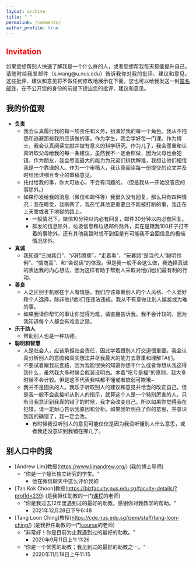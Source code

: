```yaml
---
layout: archive
title: " "
permalink: /comments/
author_profile: true
---
```


## <span style="color: red">Invitation</span>
<html><body>
<p align="justify">
如果您想帮别人快速了解我是一个什么样的人，或者您想帮我每天都能提升自己，请随时给我发邮件（s.wang@u.nus.edu）告诉我你对我的批评、建议和意见。这些批评、建议和意见将不做任何修改地展示在下面。您也可以给我发送一封<a href="https://anonymousemail.me/">匿名邮件</a>，在不公开您的身份的前提下提出您的批评、建议和意见。
</p>
</body></html>

## 我的价值观
* __负责__
  - 我会认真履行我的每一项责任和义务，扮演好我的每一个角色。我从不抱怨和逃避那些我所应该做的事。作为学生，我会学好每一门课。作为博士，我会认真阅读文献并做有意义的科学研究。作为儿子，我会尊重和认真听取父母给我的每一条建议，虽然我不一定会照做，因为父母也会犯错。作为朋友，我会尽我最大的能力为兄弟们排忧解难，我想让他们相信我是一个靠谱的人。作为一个审稿人，我认真阅读每一份提交的论文并及时给出详细且专业的审稿意见。
  - 托付给我的事，你大可放心，不会有问题的。 (但是我从一开始没答应的事除外。)
  - 如果你发给我的消息（微信和邮件等）我很久没有回复，那么只有四种情况：我在睡觉，我断网了，我在忙其他更重要且不能被打断的事，我正在上天堂或者下地狱的路上。
    + 一般情况下，微信10分钟以内必有回复，邮件30分钟以内必有回复。
    + 群发的信息除外，垃圾信息和垃圾邮件除外，实在是跟我100杆子打不着的事除外，还有其他我暂时想不到但是有可能我不会回信息的极端情况除外。
* __真诚__
  - 我知道“三缄其口”，“闪转腾挪”，“走着看”，“玩套路”是当代人“聪明伶俐”、“情商高”、和“会说话”的体现。但是我一般不会这么做，我选择真诚的表达我的内心想法，因为这样有助于帮别人采取对他(/她)们最有利的行动。
* __善良__
  - 人之区别于机器在于人有情感。我们应该尊重别人的个人风格、个人爱好和个人选择，除非他(/她)们在违法违规。我从不有意做让别人尴尬或为难的事。
  - 如果我请你帮忙的事让你觉得为难，请直接告诉我。我不会计较的，因为我知道每个人都会有难言之隐。
* __乐于助人__
  - 帮助别人也是一种功德。
* __聪明和智慧__
  - 人是社会人，应该承担社会责任，因此学着跟别人打交道很重要。我会认真分析别人的意图和真实想法并尽我最大的能力去尊重和理解TA们。
  - 不要试着跟我玩套路，因为我能很快的知道你想干什么或者你想从我这得到什么，虽然我大多时候会假装没明白。本着“吃亏是福”的原则，我大多时候不会计较。但是这不代表我啥都不懂或者软弱可欺哦~
  - 我并不是固执的人。我乐于听取别人的建议和意见并恰当的改正自己。但是我一般不会直接听从别人的指示，就算这个人是一个特别厉害的人。只有当我意识到我真的错了的时候，我才会改变自己。所以如果你觉得我在犯错，请一定耐心告诉我原因和分析。如果我听明白了你的意思，并意识到我的确错了，我一定会改。
    * 有时候我没听别人的意见可能仅仅是因为我没听懂别人什么意思，或者我还没意识到我错在哪儿了。

## 别人口中的我
* [Andrew Lim]教授(https://www.limandrew.org/) (我的博士导师)
  - "你是一个擅长独立研究的学生。"
    + 他在微信聊天中这么评价我的
* [Tan Kok Choon]教授(https://bizfaculty.nus.edu.sg/faculty-details/?profId=239) (是我担任助教的一门[课程](https://nusmods.com/modules/MTM5001/maritime-industry-fundamentals)的老师)
  - "你是我过去12年里遇到过的最好的助教。感谢你对我教学的帮助。"
    + 2021年12月28日下午6:48
* [Tang Loon Ching]教授(https://cde.nus.edu.sg/isem/staff/tang-loon-ching/) (是我担任助教的一门[course](https://nusmods.com/modules/IE4243/decision-modeling-risk-analysis)的老师)
  - "非常好！你是目前为止我遇到过的最好的助教。" 
    + 2020年9月11日上午11:26
  - "你是一个优秀的助教；我见到过的最好的助教之一。" 
    + 2020年11月19日上午11:15
  
